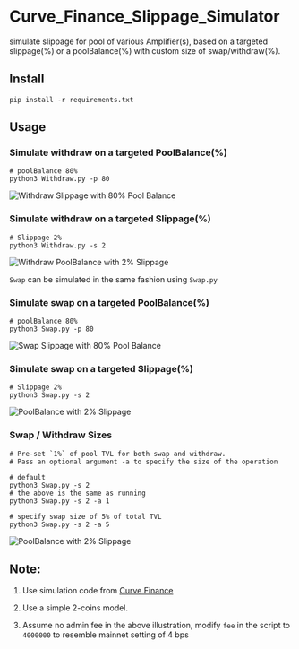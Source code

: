 # Curve_Finance_Slippage_Simulator
simulate slippage for pool of various Amplifier(s), based on a targeted slippage(%) or a poolBalance(%) with custom size of swap/withdraw(%).

## Install 
```
pip install -r requirements.txt
```

## Usage

### Simulate withdraw on a targeted PoolBalance(%)
```
# poolBalance 80%
python3 Withdraw.py -p 80
```

![Withdraw Slippage with 80% Pool Balance](https://github.com/chrisckwong821/Curve_Finance_Slippage_Simulator/blob/main/resources/80W%25.png?raw=true)

### Simulate withdraw on a targeted Slippage(%)
```
# Slippage 2%
python3 Withdraw.py -s 2
```

![Withdraw PoolBalance with 2% Slippage](https://github.com/chrisckwong821/Curve_Finance_Slippage_Simulator/blob/main/resources/2W%25.png?raw=true)

`Swap` can be simulated in the same fashion using `Swap.py`


### Simulate swap on a targeted PoolBalance(%)
```
# poolBalance 80%
python3 Swap.py -p 80
```

![Swap Slippage with 80% Pool Balance](https://github.com/chrisckwong821/Curve_Finance_Slippage_Simulator/blob/main/resources/80S%25.png?raw=true)

### Simulate swap on a targeted Slippage(%)
```
# Slippage 2%
python3 Swap.py -s 2
```

![PoolBalance with 2% Slippage](https://github.com/chrisckwong821/Curve_Finance_Slippage_Simulator/blob/main/resources/2S%25.png?raw=true)


### Swap / Withdraw Sizes
```
# Pre-set `1%` of pool TVL for both swap and withdraw. 
# Pass an optional argument -a to specify the size of the operation

# default
python3 Swap.py -s 2
# the above is the same as running
python3 Swap.py -s 2 -a 1

# specify swap size of 5% of total TVL
python3 Swap.py -s 2 -a 5
```
![PoolBalance with 2% Slippage](https://github.com/chrisckwong821/Curve_Finance_Slippage_Simulator/blob/main/resources/2S%255S.png?raw=true)


## Note:

1. Use simulation code from [Curve Finance](https://github.com/curvefi/curve-contract/blob/master/tests/simulation.py)

2. Use a simple 2-coins model. 

3. Assume no admin fee in the above illustration, modify `fee` in the script to `4000000` to resemble mainnet setting of 4 bps

